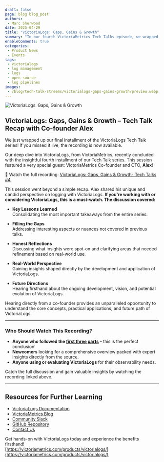 ```yaml
---
draft: false
page: blog blog_post
authors:
 - Marc Sherwood
date: 2025-04-29
title: "VictoriaLogs: Gaps, Gains & Growth"
summary: "In our fourth VictoriaMetrics Tech Talks episode, we wrapped up our deep dive into logs and summarized the key takeaways for effective log management. This installment concluded our log series, featuring Co-founder and CTO Alex who joined to share some exciting news and updates from VictoriaMetrics."
enableComments: true
categories:
 - Product News
 - Events
tags:
 - victorialogs
 - log management
 - logs
 - open source
 - log pipelines
images:
 - /blog/tech-talk-streems/victorialogs-gaps-gains-growth/preview.webp
---
```


![VictoriaLogs: Gaps, Gains & Growth](/blog/tech-talk-streems/victorialogs-gaps-gains-growth/preview.webp)

## VictoriaLogs: Gaps, Gains & Growth – Tech Talk Recap with Co-founder Alex

We just wrapped up our final installment of the VictoriaLogs Tech Talk series! If you missed it live, the recording is now available.

Our deep dive into VictoriaLogs, from VictoriaMetrics, recently concluded with the insightful fourth installment of our Tech Talk series. This session featured a very special guest: VictoriaMetrics Co-founder and CTO, **Alex**!

🎥 Watch the full recording: [VictoriaLogs: Gaps, Gains & Growth- Tech Talks #4](https://www.youtube.com/watch?v=lSpwZLXsYbA)

This session went beyond a simple recap. Alex shared his unique and candid perspective on logging with VictoriaLogs. **If you're working with or considering VictoriaLogs, this is a must-watch. The discussion covered:**

- **Key Lessons Learned**  
  Consolidating the most important takeaways from the entire series.

- **Filling the Gaps**  
  Addressing interesting aspects or nuances not covered in previous talks.

- **Honest Reflections**  
  Discussing what insights were spot-on and clarifying areas that needed refinement based on real-world use.

- **Real-World Perspective**  
  Gaining insights shaped directly by the development and application of VictoriaLogs.

- **Future Directions**  
  Hearing firsthand about the ongoing development, vision, and potential evolution of VictoriaLogs. 

Hearing directly from a co-founder provides an unparalleled opportunity to understand the core concepts, practical applications, and future path of VictoriaLogs.

---

### Who Should Watch This Recording?

- **Anyone who followed the [first three parts](https://www.youtube.com/playlist?list=PLXT8DSiuv5ymWbr02i0rqcGimDppvdre5)** – this is the perfect conclusion!  
- **Newcomers** looking for a comprehensive overview packed with expert insights directly from the source.  
- **Anyone using or evaluating VictoriaLogs** for their observability needs.  

Catch the full discussion and gain valuable insights by watching the recording linked above.

---

## Resources for Further Learning

* [VictoriaLogs Documentation](https://docs.victoriametrics.com/victorialogs/)
* [VictoriaMetrics Blog](https://victoriametrics.com/blog/)
* [Community Slack](https://slack.victoriametrics.com/)
* [GitHub Repository](https://github.com/VictoriaMetrics/)
* [Contact Us](https://victoriametrics.com/contact-us/)

 Get hands-on with VictoriaLogs today and experience the benefits firsthand!  
[https://victoriametrics.com/products/victorialogs/](https://victoriametrics.com/products/victorialogs/)